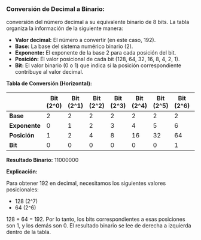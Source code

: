 ### Conversión de Decimal a Binario: 

conversión del número decimal a su equivalente binario de 8 bits.  La tabla organiza la información de la siguiente manera:

*   **Valor decimal:** El número a convertir (en este caso, 192).
*   **Base:** La base del sistema numérico binario (2).
*   **Exponente:** El exponente de la base 2 para cada posición del bit.
*   **Posición:** El valor posicional de cada bit (128, 64, 32, 16, 8, 4, 2, 1).
*   **Bit:** El valor binario (0 o 1) que indica si la posición correspondiente contribuye al valor decimal.



**Tabla de Conversión (Horizontal):**

|   | Bit (2^0) | Bit (2^1) | Bit (2^2) | Bit (2^3) | Bit (2^4) | Bit (2^5) | Bit (2^6) | Bit (2^7) |
|---|---|---|---|---|---|---|---|---|
| **Base** | 2 | 2 | 2 | 2 | 2 | 2 | 2 | 2 |
| **Exponente** | 0 | 1 | 2 | 3 | 4 | 5 | 6 | 7 |
| **Posición** | 1 | 2 | 4 | 8 | 16 | 32 | 64 | 128 |
| **Bit** | 0 | 0 | 0 | 0 | 0 | 0 | 1 | 1 |

**Resultado Binario:** 11000000

**Explicación:**

Para obtener 192 en decimal, necesitamos los siguientes valores posicionales:

*   128 (2^7)
*   64 (2^6)

128 + 64 = 192. Por lo tanto, los bits correspondientes a esas posiciones son 1, y los demás son 0. El resultado binario se lee de derecha a izquierda dentro de la tabla.